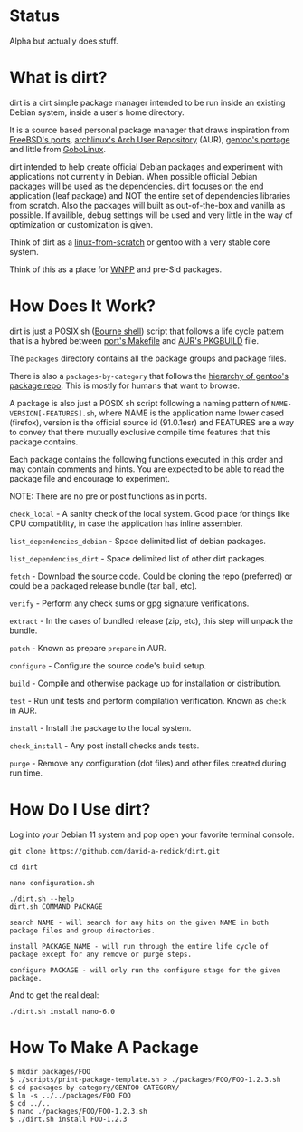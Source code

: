 # Status

Alpha but actually does stuff.

# What is dirt?

dirt is a dirt simple package manager intended to be run inside an existing Debian system, inside a user's home directory.
 
It is a source based personal package manager that draws inspiration from [FreeBSD's ports](https://www.freshports.org), [archlinux's Arch User Repository](https://aur.archlinux.org/packages) (AUR), [gentoo's portage](https://packages.gentoo.org) and little from [GoboLinux](https://gobolinux.org).

dirt intended to help create official Debian packages and experiment with applications not currently in Debian.  When possible official Debian packages will be used as the dependencies.  dirt focuses on the end application (leaf package) and NOT the entire set of dependencies libraries from scratch.  Also the packages will built as out-of-the-box and vanilla as possible.  If availible, debug settings will be used and very little in the way of optimization or customization is given.

Think of dirt as a [linux-from-scratch](https://www.linuxfromscratch.org/) or gentoo with a very stable core system.

Think of this as a place for [WNPP](https://www.debian.org/devel/wnpp/) and pre-Sid packages.

# How Does It Work?

dirt is just a POSIX sh ([Bourne shell](https://en.wikipedia.org/wiki/Bourne_shell)) script that follows a life cycle pattern that is a hybred between [port's Makefile](https://docs.freebsd.org/en/books/porters-handbook/order/#porting-order-targets) and [AUR's PKGBUILD](https://wiki.archlinux.org/title/PKGBUILD) file.

The `packages` directory contains all the package groups and package files.

There is also a `packages-by-category` that follows the [hierarchy of gentoo's package repo](https://gitweb.gentoo.org/repo/gentoo.git/tree/).  This is mostly for humans that want to browse.

A package is also just a POSIX sh script following a naming pattern of `NAME-VERSION[-FEATURES].sh`, where NAME is the application name lower cased (firefox), version is the official source id (91.0.1esr) and FEATURES are a way to convey that there mutually exclusive compile time features that this package contains.

Each package contains the following functions executed in this order and may contain comments and hints.  You are expected to be able to read the package file and encourage to experiment.

NOTE: There are no pre or post functions as in ports.

`check_local` - A sanity check of the local system.  Good place for things like CPU compatiblity, in case the application has inline assembler.

`list_dependencies_debian` - Space delimited list of debian packages.

`list_dependencies_dirt` - Space delimited list of other dirt packages.

`fetch` - Download the source code.  Could be cloning the repo (preferred) or could be a packaged release bundle (tar ball, etc).

`verify` - Perform any check sums or gpg signature verifications.

`extract` - In the cases of bundled release (zip, etc), this step will unpack the bundle.

`patch` - Known as prepare `prepare` in AUR.

`configure` - Configure the source code's build setup.

`build` - Compile and otherwise package up for installation or distribution.

`test` - Run unit tests and perform compilation verification.  Known as `check` in AUR.

`install` - Install the package to the local system.

`check_install` - Any post install checks ands tests.

`purge` - Remove any configuration (dot files) and other files created during run time.


# How Do I Use dirt?

Log into your Debian 11 system and pop open your favorite terminal console.

```shell
git clone https://github.com/david-a-redick/dirt.git

cd dirt

nano configuration.sh

./dirt.sh --help
dirt.sh COMMAND PACKAGE

search NAME - will search for any hits on the given NAME in both package files and group directories.

install PACKAGE_NAME - will run through the entire life cycle of package except for any remove or purge steps.

configure PACKAGE - will only run the configure stage for the given package.
```

And to get the real deal:

```shell
./dirt.sh install nano-6.0
```

# How To Make A Package

```shell
$ mkdir packages/FOO
$ ./scripts/print-package-template.sh > ./packages/FOO/FOO-1.2.3.sh
$ cd packages-by-category/GENTOO-CATEGORY/
$ ln -s ../../packages/FOO FOO
$ cd ../..
$ nano ./packages/FOO/FOO-1.2.3.sh
$ ./dirt.sh install FOO-1.2.3
```
